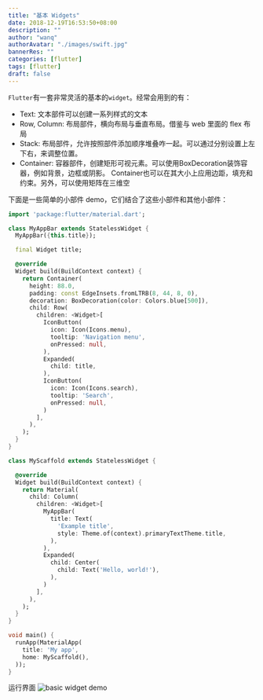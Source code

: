 ```yaml
---
title: "基本 Widgets"
date: 2018-12-19T16:53:50+08:00
description: ""
author: "wanq"
authorAvatar: "./images/swift.jpg"
bannerRes: ""
categories: [flutter]
tags: [flutter]
draft: false
---
```

`Flutter`有一套非常灵活的基本的`widget`。经常会用到的有：
* Text: 文本部件可以创建一系列样式的文本
* Row, Column: 布局部件，横向布局与垂直布局。借鉴与 web 里面的 flex 布局
* Stack: 布局部件，允许按照部件添加顺序堆叠咋一起。可以通过分别设置上左下右，来调整位置。
* Container: 容器部件，创建矩形可视元素。可以使用BoxDecoration装饰容器，例如背景，边框或阴影。 Container也可以在其大小上应用边距，填充和约束。另外，可以使用矩阵在三维空

下面是一些简单的小部件 demo，它们结合了这些小部件和其他小部件：
```dart
import 'package:flutter/material.dart';

class MyAppBar extends StatelessWidget {
  MyAppBar({this.title});

  final Widget title;

  @override
  Widget build(BuildContext context) {
    return Container(
      height: 88.0,
      padding: const EdgeInsets.fromLTRB(8, 44, 8, 0),
      decoration: BoxDecoration(color: Colors.blue[500]),
      child: Row(
        children: <Widget>[
          IconButton(
            icon: Icon(Icons.menu),
            tooltip: 'Navigation menu',
            onPressed: null,
          ),
          Expanded(
            child: title,
          ),
          IconButton(
            icon: Icon(Icons.search),
            tooltip: 'Search',
            onPressed: null,
          )
        ],
      ),
    );
  }
}

class MyScaffold extends StatelessWidget {

  @override
  Widget build(BuildContext context) {
    return Material(
      child: Column(
        children: <Widget>[
          MyAppBar(
            title: Text(
              'Example title',
              style: Theme.of(context).primaryTextTheme.title,
            ),
          ),
          Expanded(
            child: Center(
              child: Text('Hello, world!'),
            ),
          )
        ],
      ),
    );
  }
}

void main() {
  runApp(MaterialApp(
    title: 'My app',
    home: MyScaffold(),
  ));
}
```
运行界面
![basic widget demo](/post/flutter/QQ20181219-172802@2x.png)


